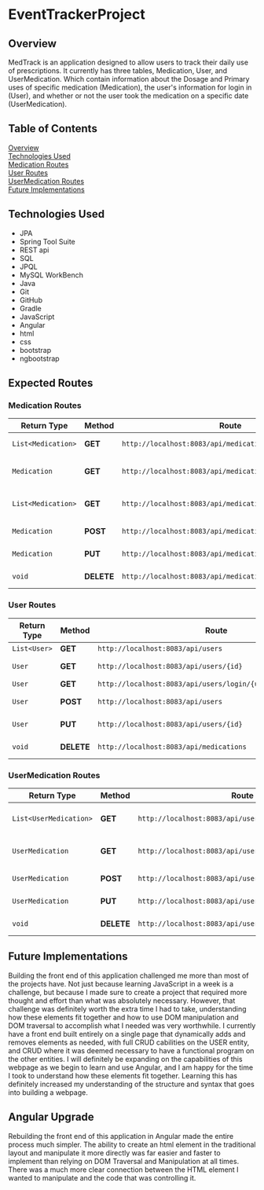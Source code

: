 # EventTrackerProject





## Overview
MedTrack is an application designed to allow users to track their daily use of prescriptions. It currently has three tables, Medication, User, and UserMedication. Which contain information about the Dosage and Primary uses of specific medication (Medication), the user's information for login in (User), and whether or not the user took the medication on a specific date (UserMedication).


## Table of Contents
<a href="#overview"> Overview</a> <br>
<a href="#technologies-used">Technologies Used </a> <br>
<a href="#medication-routes"> Medication Routes </a> <br>
<a href="#user-routes"> User Routes </a><br>
<a href="#usermedication-routes"> UserMedication Routes</a> <br>
<a href="#future-implementations"> Future Implementations</a>

## Technologies Used
- JPA
- Spring Tool Suite
- REST api
- SQL
- JPQL
- MySQL WorkBench
- Java
- Git
- GitHub
- Gradle
- JavaScript
- Angular
- html
- css
- bootstrap
- ngbootstrap


## Expected Routes


### Medication Routes
|      Return Type       |   Method   |                    Route                                |       Functionality       |
|------------------------|------------|---------------------------------------------------------|---------------------------|
| `List<Medication>`     | **GET**    | `http://localhost:8083/api/medications`                 | *Find all Medications*    |
| `Medication`           | **GET**    | `http://localhost:8083/api/medications/{id}`            | *Find a Medication by ID* |
| `List<Medication>`     | **GET**    | `http://localhost:8083/api/medications/search/{keyword}`| *Find Medication by Name* |
| `Medication`           | **POST**   | `http://localhost:8083/api/medications`                 | *Create New Medication*   |
| `Medication`           | **PUT**    | `http://localhost:8083/api/medications/{id}`            | *Update Medication*       |
| `void`                 | **DELETE** | `http://localhost:8083/api/medications/{id}`            |  *Delete Medication*      |




### User Routes
| Return Type  |   Method   |                          Route                                |    Functionality    |
|--------------|------------|---------------------------------------------------------------|---------------------|
| `List<User>` | **GET**    | `http://localhost:8083/api/users`                             | *Find all users*    |
| `User`       | **GET**    | `http://localhost:8083/api/users/{id}`                        | *Find a user by id* |
| `User`       | **GET**    | `http://localhost:8083/api/users/login/{username}/{password}` | *Login User*        |
| `User`       | **POST**   | `http://localhost:8083/api/users`                             | *Create New User*   |
| `User`       | **PUT**    | `http://localhost:8083/api/users/{id}`                        | *Update a User*     |
| `void`       | **DELETE** | `http://localhost:8083/api/medications`                       | *Delete a User*     |



### UserMedication Routes
|      Return Type       |   Method   |                           Route                                  |             Functionality             |
|------------------------|------------|------------------------------------------------------------------|---------------------------------------|
| `List<UserMedication>` | **GET**    | `http://localhost:8083/api/user/{id}/usermedications`  | *Find all UserMedications for a User* |
| `UserMedication`       | **GET**    | `http://localhost:8083/api/usermedications/{id}`       | *Find a UserMedication by ID*         |
| `UserMedication`       | **POST**   | `http://localhost:8083/api/users/{id}/usermedications` | *Create a new UserMedication*         |
| `UserMedication`       | **PUT**    | `http://localhost:8083/api/usermedications/{id}`       | *Update a UserMedication*             |
| `void`                 | **DELETE** | `http://localhost:8083/api/usermedications/{id}`       | *Delete a UserMedication*             |

## Future Implementations

 Building the front end of this application challenged me more than most of the projects have. Not just because learning JavaScript in a week is a challenge, but because I made sure to create a project that required more thought and effort than what was absolutely necessary. However, that challenge was definitely worth the extra time I had to take, understanding how these elements fit together and how to use DOM manipulation and DOM traversal to accomplish what I needed was very worthwhile. I currently have a front end built entirely on a single page that dynamically adds and removes elements as needed, with full CRUD cabilities on the USER entity, and CRUD where it was deemed necessary to have a functional program on the other entities. I will definitely be expanding on the capabilities of this webpage as we begin to learn and use Angular, and I am happy for the time I took to understand how these elements fit together. Learning this has definitely increased my understanding of the structure and syntax that goes into building a webpage.

 ## Angular Upgrade

 Rebuilding the front end of this application in Angular made the entire process much simpler. The ability to create an html element in the traditional layout and manipulate it more directly was far easier and faster to implement than relying on DOM Traversal and Manipulation at all times. There was a much more clear connection between the HTML element I wanted to manipulate and the code that was controlling it.
